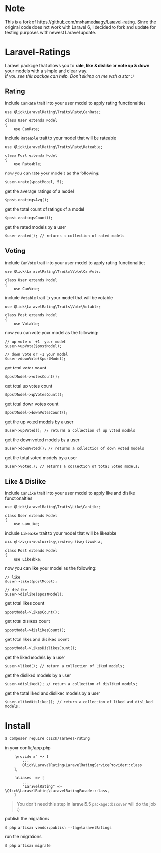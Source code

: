 # Note
This is a fork of https://github.com/mohamednagy/Laravel-rating. Since the original code does not work with Laravel 6, I decided to fork and update for testing purposes with newest Laravel update.

# Laravel-Ratings 
Laravel package that allows you to **rate,  like & dislike or vote up & down** your models with a simple and clear way. <br>
*If you see this packge can help, Don't skimp on me with a star :)*

## Rating
include `CanRate` trait into your user model to apply rating functionalties
```
use Qlick\LaravelRating\Traits\Rate\CanRate;

class User extends Model
{
    use CanRate;
```
include `Rateable` trait to your model that will be rateable
```
use Qlick\LaravelRating\Traits\Rate\Rateable;

class Post extends Model
{
    use Rateable;
```

now you can rate your models as the following:
```
$user->rate($postModel, 5);
```
get the average ratings of a model
```
$post->ratingsAvg();
```
get the total count of ratings of a model
```
$post->ratingsCount();
```

get the rated models by a user
```
$user->rated(); // returns a collection of rated models
```

## Voting
include `CanVote` trait into your user model to apply rating functionalties
```
use Qlick\LaravelRating\Traits\Vote\CanVote;

class User extends Model
{
    use CanVote;
```
include `Votable` trait to your model that will be votable
```
use Qlick\LaravelRating\Traits\Vote\Votable;

class Post extends Model
{
    use Votable;
```
now you can vote your model as the following:
```
// up vote or +1  your model
$user->upVote($postModel);

// down vote or -1 your model
$user->downVote($postModel);
```
get total votes count
```
$postModel->votesCount();
```
get total up votes count
```
$postModel->upVotesCount();
```
get total down votes count
```
$postModel->downVotesCount();
```

get the up voted models by a user
```
$user->upVoted(); // returns a collection of up voted models
```

get the down voted models by a user
```
$user->downVoted(); // returns a collection of down voted models
```

get the total voted models by a user
```
$user->voted(); // returns a collection of total voted models;
```

## Like & Dislike
include `CanLike` trait into your user model to apply like and dislike functionalties
```
use Qlick\LaravelRating\Traits\Like\CanLike;

class User extends Model
{
    use CanLike;
```
include `Likeabke` trait to your model that will be likeabke
```
use Qlick\LaravelRating\Traits\Like\Likeable;

class Post extends Model
{
    use Likeabke;
```
now you can like your model as the following:
```
// like
$user->like($postModel);

// dislike
$user->dislike($postModel);
```
get total likes count
```
$postModel->likesCount();
```
get total dislikes count
```
$postModel->dislikesCount();
```
get total likes and dislikes count
```
$postModel->likesDislikesCount();
```
get the liked models by a user
```
$user->liked(); // return a collection of liked models;
```
get the disliked models by a user
```
$user->disliked(); // return a collection of disliked models;
```
get the total liked and disliked models by a user
```
$user->likedDisliked(); // return a collection of liked and disliked models;
```

# Install

```
$ composer require qlick/laravel-rating
```

in your config/app.php
```
    'providers' => [
        ...
        Qlick\LaravelRating\LaravelRatingServiceProvider::class
    ],

    'aliases' => [
        ...
        "LaravelRating" => \Qlick\LaravelRating\LaravelRatingFacade::class,
    ]
```
> You don't need this step in laravel5.5 `package:discover`  will do the job :)

publish the migrations
```
$ php artisan vendor:publish --tag=laravelRatings
```

run the migrations
```
$ php artisan migrate
```
